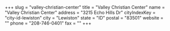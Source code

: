 +++
slug = "valley-christian-center"
title = "Valley Christian Center"
name = "Valley Christian Center"
address = "3215 Echo Hills Dr"
cityIndexKey = "city-id-lewiston"
city = "Lewiston"
state = "ID"
postal = "83501"
website = ""
phone = "208-746-0401"
fax = ""
+++
